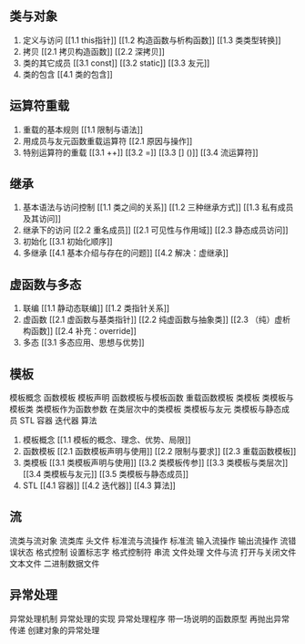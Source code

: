## 类与对象

 1. 定义与访问
	[[1.1 this指针]]
	[[1.2 构造函数与析构函数]]
	[[1.3 类类型转换]] 
 2. 拷贝
	[[2.1 拷贝构造函数]]
	[[2.2 深拷贝]]
 3. 类的其它成员
	[[3.1 const]]
	[[3.2 static]]
	[[3.3 友元]]
 4. 类的包含
	[[4.1 类的包含]]
## 运算符重载
1. 重载的基本规则
	[[1.1 限制与语法]]
2. 用成员与友元函数重载运算符
	[[2.1 原因与操作]]
3. 特别运算符的重载
	[[3.1 ++]]
	[[3.2 =]]
	[[3.3 [] ()]]
	[[3.4 流运算符]]
## 继承
1. 基本语法与访问控制
	[[1.1 类之间的关系]]
	[[1.2 三种继承方式]]
	[[1.3 私有成员及其访问]]
2. 继承下的访问
	[[2.2 重名成员]]
	[[2.1 可见性与作用域]]
	[[2.3 静态成员访问]]
3. 初始化
	[[3.1 初始化顺序]]
4. 多继承
	[[4.1 基本介绍与存在的问题]]
	[[4.2 解决：虚继承]]
## 虚函数与多态
1. 联编
	 [[1.1 静动态联编]]
	[[1.2 类指针关系]]
2. 虚函数
	[[2.1 虚函数与基类指针]]
	[[2.2 纯虚函数与抽象类]]
	[[2.3 （纯）虚析构函数]]
	[[2.4 补充：override]]
3. 多态
	[[3.1 多态应用、思想与优势]]
## 模板
模板概念
函数模板
模板声明
函数模板与模板函数
重载函数模板
类模板
类模板与模板类
类模板作为函数参数
在类层次中的类模板
类模板与友元
类模板与静态成员
STL
容器
迭代器
算法

1. 模板概念
	[[1.1 模板的概念、理念、优势、局限]]
2. 函数模板
	[[2.1 函数模板声明与使用]]
	[[2.2 限制与要求]]
	[[2.3 重载函数模板]]
3. 类模板
	[[3.1 类模板声明与使用]]
	[[3.2 类模板传参]]
	[[3.3 类模板与类层次]]
	[[3.4 类模板与友元]]
	[[3.5 类模板与静态成员]]
4. STL
	[[4.1 容器]]
	[[4.2 迭代器]]
	[[4.3 算法]]
## 流
流类与流对象
流类库
头文件
标准流与流操作
标准流
输入流操作
输出流操作
流错误状态
格式控制
设置标志字
格式控制符
串流
文件处理
文件与流
打开与关闭文件
文本文件
二进制数据文件
## 异常处理
异常处理机制
异常处理的实现
异常处理程序
带一场说明的函数原型
再抛出异常传递
创建对象的异常处理
